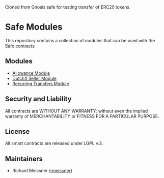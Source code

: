 Cloned from Gnosis safe for testing transfer of ERC20 tokens.

Safe Modules
===================

This repository contains a collection of modules that can be used with the [Safe contracts](https://github.com/safe-global/safe-contracts)

Modules
-------

- [Allowance Module](./allowances)
- [DutchX Seller Module](./dutchx_seller)
- [Recurring Transfers Module](./recurring_transfers)


Security and Liability
----------------------
All contracts are WITHOUT ANY WARRANTY; without even the implied warranty of MERCHANTABILITY or FITNESS FOR A PARTICULAR PURPOSE.

License
-------
All smart contracts are released under LGPL v.3.

Maintainers
------------
- Richard Meissner ([rmeissner](https://github.com/rmeissner))
